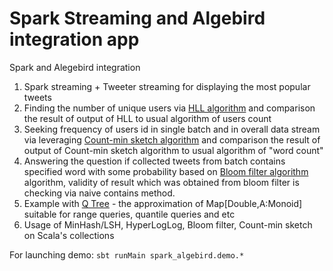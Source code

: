 # Spark Streaming and Algebird integration app
Spark and Alegebird integration

1) Spark streaming + Tweeter streaming for displaying the most popular tweets
2) Finding the number of unique users via [HLL algorithm](https://en.wikipedia.org/wiki/HyperLogLog) and comparison 
the result of output of HLL to usual algorithm of users count
3) Seeking frequency of users id in single batch and in overall data stream via leveraging [Count-min sketch algorithm](https://en.wikipedia.org/wiki/Count–min_sketch) and comparison 
the result of output of Count-min sketch algorithm to usual algorithm of "word count"
4) Answering the question if collected tweets from batch contains specified word with some probability 
based on [Bloom filter algorithm](https://en.wikipedia.org/wiki/Bloom_filter) algorithm, validity of result which 
was obtained from bloom filter is checking via naive contains method. 
5) Example with [Q Tree](https://twitter.github.io/algebird/datatypes/approx/q_tree.html) - the approximation of
 Map[Double,A:Monoid] suitable for range queries, quantile queries and etc 
6) Usage of MinHash/LSH, HyperLogLog, Bloom filter, Count-min sketch on Scala's collections

For launching demo: 
`sbt runMain spark_algebird.demo.*`